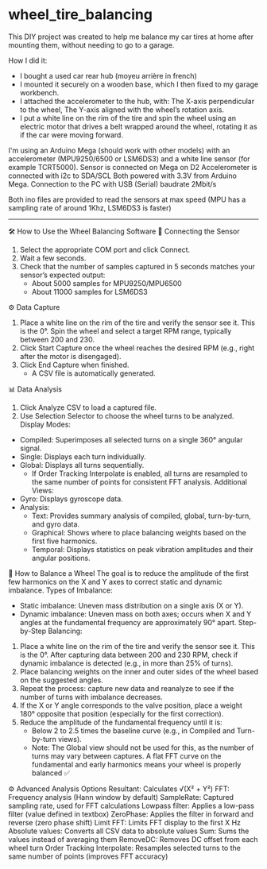 # wheel_tire_balancing
This DIY project was created to help me balance my car tires at home after mounting them, without needing to go to a garage.

How I did it:
- I bought a used car rear hub (moyeu arrière in french)
- I mounted it securely on a wooden base, which I then fixed to my garage workbench.
- I attached the accelerometer to the hub, with:
      The X-axis perpendicular to the wheel,
      The Y-axis aligned with the wheel’s rotation axis.
- I put a white line on the rim of the tire and spin the wheel using an electric motor that drives a belt wrapped around the wheel, rotating it as if the car were moving forward.

I'm using an Arduino Mega (should work with other models) with an accelerometer (MPU9250/6500 or LSM6DS3) and a white line sensor (for example TCRT5000).
Sensor is connected on Mega on D2
Accelerometer is connected with i2c to SDA/SCL
Both powered with 3.3V from Arduino Mega.
Connection to the PC with USB (Serial) baudrate 2Mbit/s

Both ino files are provided to read the sensors at max speed (MPU has a sampling rate of around 1Khz, LSM6DS3 is faster)

----
🛠️ How to Use the Wheel Balancing Software
🔌 Connecting the Sensor
1. Select the appropriate COM port and click Connect.
2. Wait a few seconds.
3. Check that the number of samples captured in 5 seconds matches your sensor’s expected output:
   - About 5000 samples for MPU9250/MPU6500
   - About 11000 samples for LSM6DS3

⚙️ Data Capture
1. Place a white line on the rim of the tire and verify the sensor see it. This is the 0°. Spin the wheel and select a target RPM range, typically between 200 and 230.
2. Click Start Capture once the wheel reaches the desired RPM (e.g., right after the motor is disengaged).
3. Click End Capture when finished.
   - A CSV file is automatically generated.

📊 Data Analysis
1. Click Analyze CSV to load a captured file.
2. Use Selection Selector to choose the wheel turns to be analyzed.
Display Modes:
 - Compiled: Superimposes all selected turns on a single 360° angular signal.
 - Single: Displays each turn individually.
 - Global: Displays all turns sequentially.
   - If Order Tracking Interpolate is enabled, all turns are resampled to the same number of points for consistent FFT analysis.
Additional Views:
 - Gyro: Displays gyroscope data.
 - Analysis:
   - Text: Provides summary analysis of compiled, global, turn-by-turn, and gyro data.
   - Graphical: Shows where to place balancing weights based on the first five harmonics.
   - Temporal: Displays statistics on peak vibration amplitudes and their angular positions.

🧭 How to Balance a Wheel
The goal is to reduce the amplitude of the first few harmonics on the X and Y axes to correct static and dynamic imbalance.
Types of Imbalance:
 - Static imbalance: Uneven mass distribution on a single axis (X or Y).
 - Dynamic imbalance: Uneven mass on both axes; occurs when X and Y angles at the fundamental frequency are approximately 90° apart.
Step-by-Step Balancing:
1. Place a white line on the rim of the tire and verify the sensor see it. This is the 0°. After capturing data between 200 and 230 RPM, check if dynamic imbalance is detected (e.g., in more than 25% of turns).
2. Place balancing weights on the inner and outer sides of the wheel based on the suggested angles.
3. Repeat the process: capture new data and reanalyze to see if the number of turns with imbalance decreases.
4. If the X or Y angle corresponds to the valve position, place a weight 180° opposite that position (especially for the first correction).
5. Reduce the amplitude of the fundamental frequency until it is:
   - Below 2 to 2.5 times the baseline curve (e.g., in Compiled and Turn-by-turn views).
   - Note: The Global view should not be used for this, as the number of turns may vary between captures.
A flat FFT curve on the fundamental and early harmonics means your wheel is properly balanced ✅

⚙️ Advanced Analysis Options
Resultant: Calculates √(X² + Y²)
FFT: Frequency analysis (Hann window by default)
SampleRate: Captured sampling rate, used for FFT calculations
Lowpass filter: Applies a low-pass filter (value defined in textbox)
ZeroPhase: Applies the filter in forward and reverse (zero phase shift)
Limit FFT: Limits FFT display to the first X Hz
Absolute values: Converts all CSV data to absolute values
Sum: Sums the values instead of averaging them
RemoveDC: Removes DC offset from each wheel turn
Order Tracking Interpolate: Resamples selected turns to the same number of points (improves FFT accuracy)



